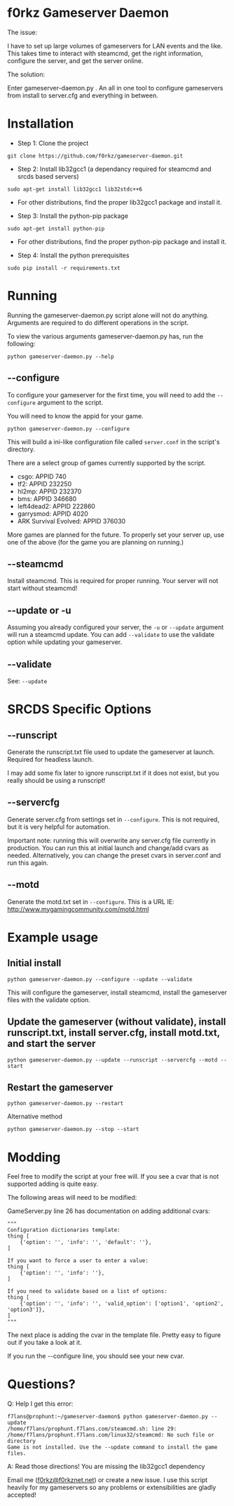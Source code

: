 # f0rkz Gameserver Daemon
The issue:

I have to set up large volumes of gameservers for LAN events and the like. This takes time
to interact with steamcmd, get the right information, configure the server, and get the server online.

The solution:

Enter gameserver-daemon.py . An all in one tool to configure gameservers from install to server.cfg and
everything in between.

# Installation
- Step 1: Clone the project

`git clone https://github.com/f0rkz/gameserver-daemon.git`

- Step 2: Install lib32gcc1 (a dependancy required for steamcmd and srcds based servers)

`sudo apt-get install lib32gcc1 lib32stdc++6`

* For other distributions, find the proper lib32gcc1 package and install it.

- Step 3: Install the python-pip package

`sudo apt-get install python-pip`

* For other distributions, find the proper python-pip package and install it.

- Step 4: Install the python prerequisites

`sudo pip install -r requirements.txt`

# Running
Running the gameserver-daemon.py script alone will not do anything. Arguments are required to do different
operations in the script.

To view the various arguments gameserver-daemon.py has, run the following:

`python gameserver-daemon.py --help`

## --configure
To configure your gameserver for the first time, you will need to add the `--configure` argument to the script.

You will need to know the appid for your game.

`python gameserver-daemon.py --configure`

This will build a ini-like configuration file called `server.conf` in the script's directory.

There are a select group of games currently supported by the script.

- csgo: APPID 740
- tf2: APPID 232250
- hl2mp: APPID 232370
- bms: APPID 346680
- left4dead2: APPID 222860
- garrysmod: APPID 4020
- ARK Survival Evolved: APPID 376030

More games are planned for the future. To properly set your server up, use one of the above (for the game you are planning on running.)

## --steamcmd
Install steamcmd. This is required for proper running. Your server will not start without steamcmd!

## --update or -u
Assuming you already configured your server, the `-u` or `--update` argument will run a steamcmd update. You can add `--validate` to use the validate option while updating your gameserver.

## --validate
See: `--update`

# SRCDS Specific Options

## --runscript
Generate the runscript.txt file used to update the gameserver at launch. Required for headless launch.

I may add some fix later to ignore runscript.txt if it does not exist, but you really should be using a runscript!

## --servercfg
Generate server.cfg from settings set in `--configure`. This is not required, but it is very helpful for automation.

Important note: running this will overwrite any server.cfg file currently in production. You can run this at initial launch and change/add cvars as needed. Alternatively, you can change the preset cvars in server.conf and run this again.

## --motd
Generate the motd.txt set in `--configure`. This is a URL IE: http://www.mygamingcommunity.com/motd.html

# Example usage
## Initial install

`python gameserver-daemon.py --configure --update --validate`

This will configure the gameserver, install steamcmd, install the gameserver files with the validate option.

## Update the gameserver (without validate), install runscript.txt, install server.cfg, install motd.txt, and start the server

`python gameserver-daemon.py --update --runscript --servercfg --motd --start`

## Restart the gameserver

`python gameserver-daemon.py --restart`

Alternative method

`python gameserver-daemon.py --stop --start`

# Modding

Feel free to modify the script at your free will. If you see a cvar that is not supported adding is quite easy.

The following areas will need to be modified:

GameServer.py line 26 has documentation on adding additional cvars:

    """
    Configuration dictionaries template:
    thing [
        {'option': '', 'info': '', 'default': ''},
    ]

    If you want to force a user to enter a value:
    thing [
        {'option': '', 'info': ''},
    ]

    If you need to validate based on a list of options:
    thing [
        {'option': '', 'info': '', 'valid_option': ['option1', 'option2', 'option3']},
    ]
    """

The next place is adding the cvar in the template file. Pretty easy to figure out if you take a look at it.

If you run the --configure line, you should see your new cvar.

# Questions?

Q: Help I get this error:

    f7lans@prophunt:~/gameserver-daemon$ python gameserver-daemon.py --update
    /home/f7lans/prophunt.f7lans.com/steamcmd.sh: line 29: /home/f7lans/prophunt.f7lans.com/linux32/steamcmd: No such file or directory
    Game is not installed. Use the --update command to install the game files.

A: Read those directions! You are missing the lib32gcc1 dependency


Email me (f0rkz@f0rkznet.net) or create a new issue. I use this script heavily for my gameservers so any problems or extensibilities are gladly accepted!
